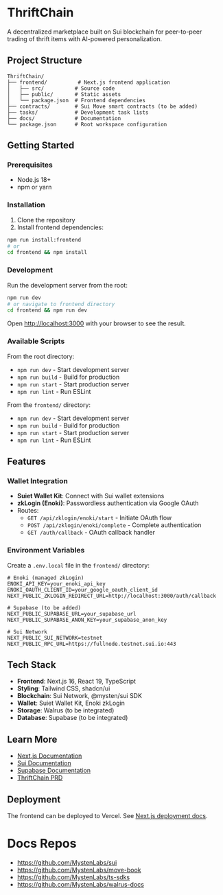 # ThriftChain

A decentralized marketplace built on Sui blockchain for peer-to-peer trading of thrift items with AI-powered personalization.

## Project Structure

```
ThriftChain/
├── frontend/          # Next.js frontend application
│   ├── src/          # Source code
│   ├── public/       # Static assets
│   └── package.json  # Frontend dependencies
├── contracts/        # Sui Move smart contracts (to be added)
├── tasks/            # Development task lists
├── docs/             # Documentation
└── package.json      # Root workspace configuration
```

## Getting Started

### Prerequisites

- Node.js 18+ 
- npm or yarn

### Installation

1. Clone the repository
2. Install frontend dependencies:
```bash
npm run install:frontend
# or
cd frontend && npm install
```

### Development

Run the development server from the root:

```bash
npm run dev
# or navigate to frontend directory
cd frontend && npm run dev
```

Open [http://localhost:3000](http://localhost:3000) with your browser to see the result.

### Available Scripts

From the root directory:
- `npm run dev` - Start development server
- `npm run build` - Build for production
- `npm run start` - Start production server
- `npm run lint` - Run ESLint

From the `frontend/` directory:
- `npm run dev` - Start development server
- `npm run build` - Build for production
- `npm run start` - Start production server
- `npm run lint` - Run ESLint

## Features

### Wallet Integration
- **Suiet Wallet Kit**: Connect with Sui wallet extensions
- **zkLogin (Enoki)**: Passwordless authentication via Google OAuth
- Routes:
  - `GET /api/zklogin/enoki/start` - Initiate OAuth flow
  - `POST /api/zklogin/enoki/complete` - Complete authentication
  - `GET /auth/callback` - OAuth callback handler

### Environment Variables

Create a `.env.local` file in the `frontend/` directory:

```env
# Enoki (managed zkLogin)
ENOKI_API_KEY=your_enoki_api_key
ENOKI_OAUTH_CLIENT_ID=your_google_oauth_client_id
NEXT_PUBLIC_ZKLOGIN_REDIRECT_URL=http://localhost:3000/auth/callback

# Supabase (to be added)
NEXT_PUBLIC_SUPABASE_URL=your_supabase_url
NEXT_PUBLIC_SUPABASE_ANON_KEY=your_supabase_anon_key

# Sui Network
NEXT_PUBLIC_SUI_NETWORK=testnet
NEXT_PUBLIC_RPC_URL=https://fullnode.testnet.sui.io:443
```

## Tech Stack

- **Frontend**: Next.js 16, React 19, TypeScript
- **Styling**: Tailwind CSS, shadcn/ui
- **Blockchain**: Sui Network, @mysten/sui SDK
- **Wallet**: Suiet Wallet Kit, Enoki zkLogin
- **Storage**: Walrus (to be integrated)
- **Database**: Supabase (to be integrated)

## Learn More

- [Next.js Documentation](https://nextjs.org/docs)
- [Sui Documentation](https://docs.sui.io/)
- [Supabase Documentation](https://supabase.com/docs)
- [ThriftChain PRD](./PRD_Final.md)

## Deployment

The frontend can be deployed to Vercel. See [Next.js deployment docs](https://nextjs.org/docs/app/building-your-application/deploying).

# Docs Repos
 - https://github.com/MystenLabs/sui
 - https://github.com/MystenLabs/move-book
 - https://github.com/MystenLabs/ts-sdks
 - https://github.com/MystenLabs/walrus-docs